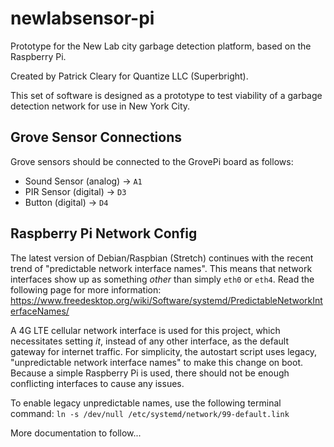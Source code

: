 # newlabsensor-pi
Prototype for the New Lab city garbage detection platform, based on the Raspberry Pi.

Created by Patrick Cleary for Quantize LLC (Superbright).

This set of software is designed as a prototype to test viability of a garbage detection network for use in New York City.

## Grove Sensor Connections
Grove sensors should be connected to the GrovePi board as follows:
- Sound Sensor (analog) -> `A1`
- PIR Sensor (digital) -> `D3`
- Button (digital) -> `D4`

## Raspberry Pi Network Config
The latest version of Debian/Raspbian (Stretch) continues with the recent trend of "predictable network interface names". This means that network interfaces show up as something _other_ than simply `eth0` or `eth4`. Read the following page for more information: https://www.freedesktop.org/wiki/Software/systemd/PredictableNetworkInterfaceNames/

A 4G LTE cellular network interface is used for this project, which necessitates setting *it*, instead of any other interface, as the default gateway for internet traffic. For simplicity, the autostart script uses legacy, "unpredictable network interface names" to make this change on boot. Because a simple Raspberry Pi is used, there should not be enough conflicting interfaces to cause any issues.

To enable legacy unpredictable names, use the following terminal command:
`ln -s /dev/null /etc/systemd/network/99-default.link`


More documentation to follow...
